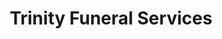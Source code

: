 ---
title: "Trinity Funeral Services"
url: /lumberton/trinity-funeral-services/
shop: Bestattungen
---